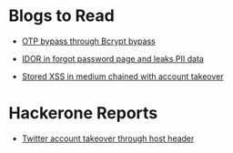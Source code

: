 # Blogs to Read

- [ OTP bypass through Bcrypt bypass ](https://infosecwriteups.com/bcrypt-account-takeover-due-to-weak-encryption-hr51kdb-4418f6e65907)

- [ IDOR in forgot password page and leaks PII data ](https://infosecwriteups.com/pii-leakage-via-idor-weak-passwordreset-full-account-takeover-58d159f88d73)

- [ Stored XSS in medium chained with account takeover ](https://infosecwriteups.com/writing-my-medium-blog-to-complete-account-takeover-e65d455c16b)

# Hackerone Reports

- [ Twitter account takeover through host header ](https://hackerone.com/reports/317476)
